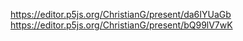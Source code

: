 https://editor.p5js.org/ChristianG/present/da6IYUaGb
https://editor.p5js.org/ChristianG/present/bQ99lV7wK

